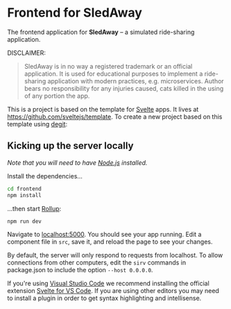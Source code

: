 # Frontend for SledAway

The frontend application for **SledAway** – a simulated ride-sharing application.

DISCLAIMER:
> SledAway is in no way a registered trademark or an official application. It is used for educational purposes to implement a ride-sharing application with modern practices, e.g. microservices. Author bears no responsibility for any injuries caused, cats killed in the using of any portion the app.

This is a project is based on the template for [Svelte](https://svelte.dev) apps. It lives at https://github.com/sveltejs/template. To create a new project based on this template using [degit](https://github.com/Rich-Harris/degit):

## Kicking up the server locally

*Note that you will need to have [Node.js](https://nodejs.org) installed.*

Install the dependencies...

```bash
cd frontend
npm install
```

...then start [Rollup](https://rollupjs.org):

```bash
npm run dev
```

Navigate to [localhost:5000](http://localhost:5000). You should see your app running. Edit a component file in `src`, save it, and reload the page to see your changes.

By default, the server will only respond to requests from localhost. To allow connections from other computers, edit the `sirv` commands in package.json to include the option `--host 0.0.0.0`.

If you're using [Visual Studio Code](https://code.visualstudio.com/) we recommend installing the official extension [Svelte for VS Code](https://marketplace.visualstudio.com/items?itemName=svelte.svelte-vscode). If you are using other editors you may need to install a plugin in order to get syntax highlighting and intellisense.

